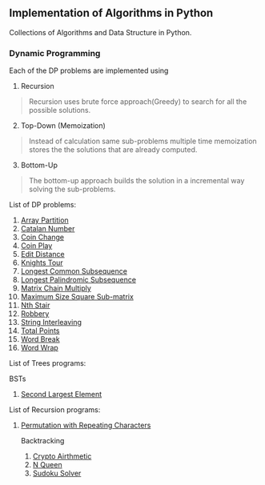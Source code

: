 ## Implementation of Algorithms in Python

Collections of Algorithms and Data Structure in Python.

### Dynamic Programming

Each of the DP problems are implemented using

1. Recursion
> Recursion uses brute force approach(Greedy) to search for all the possible solutions.

2. Top-Down (Memoization)
> Instead of calculation same sub-problems multiple time memoization stores the the solutions that are already computed.

3. Bottom-Up
>  The bottom-up approach builds the solution in a incremental way solving the sub-problems.

List of DP problems:

1. [Array Partition](DP/array_partition.py)
2. [Catalan Number](DP/catalan.py)
3. [Coin Change](DP/coin_change.py)
4. [Coin Play](DP/coin_play.py)
5. [Edit Distance](DP/edit_distance.py)
6. [Knights Tour](DP/knights_tour.py)
7. [Longest Common Subsequence](DP/longest_common_sub_seq.py)
8. [Longest Palindromic Subsequence](DP/longest_palindrome_sequence.py)
9. [Matrix Chain Multiply](DP/matrix_chain_mul.py)
10. [Maximum Size Square Sub-matrix](DP/maximum_sub_arry_square_matrix.py)
11. [Nth Stair](DP/nth_stair.py)
12. [Robbery](DP/robbery.py)
13. [String Interleaving](DP/string_interleave.py)
14. [Total Points](DP/total_points.py)
15. [Word Break](DP/word_break.py)
16. [Word Wrap](DP/word_wrap.py)

List of Trees programs:

BSTs

1. [Second Largest Element](tree/bst/second_largest_elem_bst.py)

List of Recursion programs:

1. [Permutation with Repeating Characters](recursion/permutation_with_repetition.py)

    Backtracking
    
    1. [Crypto Airthmetic](recursion/backtracking/crypti_airthmetic_puzzle.py)
    2. [N Queen](recursion/backtracking/n_queen.py)
    3. [Sudoku Solver](recursion/backtracking/sudoku_solver.py)
   